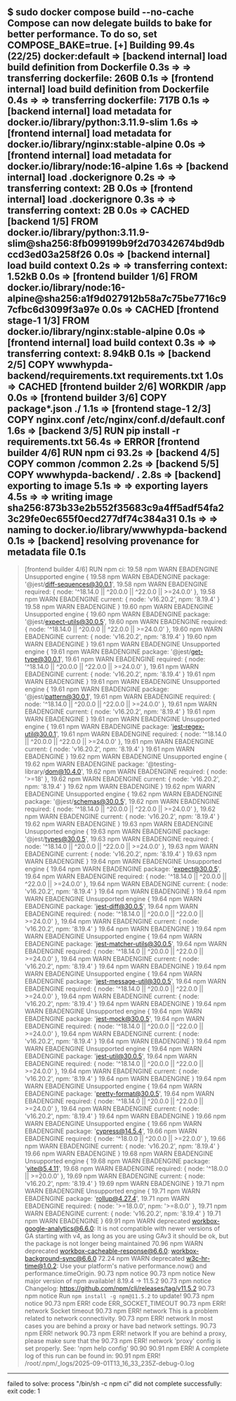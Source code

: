 $ sudo docker compose build --no-cache
Compose can now delegate builds to bake for better performance.
 To do so, set COMPOSE_BAKE=true.
[+] Building 99.4s (22/25)                                                                                  docker:default
 => [backend internal] load build definition from Dockerfile                                                          0.3s
 => => transferring dockerfile: 260B                                                                                  0.1s
 => [frontend internal] load build definition from Dockerfile                                                         0.4s
 => => transferring dockerfile: 717B                                                                                  0.1s
 => [backend internal] load metadata for docker.io/library/python:3.11.9-slim                                         1.6s
 => [frontend internal] load metadata for docker.io/library/nginx:stable-alpine                                       0.0s
 => [frontend internal] load metadata for docker.io/library/node:16-alpine                                            1.6s
 => [backend internal] load .dockerignore                                                                             0.2s
 => => transferring context: 2B                                                                                       0.0s
 => [frontend internal] load .dockerignore                                                                            0.3s
 => => transferring context: 2B                                                                                       0.0s
 => CACHED [backend 1/5] FROM docker.io/library/python:3.11.9-slim@sha256:8fb099199b9f2d70342674bd9dbccd3ed03a258f26  0.0s
 => [backend internal] load build context                                                                             0.2s
 => => transferring context: 1.52kB                                                                                   0.0s
 => [frontend builder 1/6] FROM docker.io/library/node:16-alpine@sha256:a1f9d027912b58a7c75be7716c97cfbc6d3099f3a97e  0.0s
 => CACHED [frontend stage-1 1/3] FROM docker.io/library/nginx:stable-alpine                                          0.0s
 => [frontend internal] load build context                                                                            0.3s
 => => transferring context: 8.94kB                                                                                   0.1s
 => [backend 2/5] COPY wwwhypda-backend/requirements.txt requirements.txt                                             1.0s
 => CACHED [frontend builder 2/6] WORKDIR /app                                                                        0.0s
 => [frontend builder 3/6] COPY package*.json ./                                                                      1.1s
 => [frontend stage-1 2/3] COPY nginx.conf /etc/nginx/conf.d/default.conf                                             1.6s
 => [backend 3/5] RUN pip install -r requirements.txt                                                                56.4s
 => ERROR [frontend builder 4/6] RUN npm ci                                                                          93.2s
 => [backend 4/5] COPY common /common                                                                                 2.2s
 => [backend 5/5] COPY wwwhypda-backend/ .                                                                            2.8s
 => [backend] exporting to image                                                                                      5.1s
 => => exporting layers                                                                                               4.5s
 => => writing image sha256:873b33e2b552f35683c9a4ff5adf54fa23c29fe0ec655f0ecd277df74c384a31                          0.1s
 => => naming to docker.io/library/wwwhypda-backend                                                                   0.1s
 => [backend] resolving provenance for metadata file                                                                  0.1s
------
 > [frontend builder 4/6] RUN npm ci:
19.58 npm WARN EBADENGINE Unsupported engine {
19.58 npm WARN EBADENGINE   package: '@jest/diff-sequences@30.0.1',
19.58 npm WARN EBADENGINE   required: { node: '^18.14.0 || ^20.0.0 || ^22.0.0 || >=24.0.0' },
19.58 npm WARN EBADENGINE   current: { node: 'v16.20.2', npm: '8.19.4' }
19.58 npm WARN EBADENGINE }
19.60 npm WARN EBADENGINE Unsupported engine {
19.60 npm WARN EBADENGINE   package: '@jest/expect-utils@30.0.5',
19.60 npm WARN EBADENGINE   required: { node: '^18.14.0 || ^20.0.0 || ^22.0.0 || >=24.0.0' },
19.60 npm WARN EBADENGINE   current: { node: 'v16.20.2', npm: '8.19.4' }
19.60 npm WARN EBADENGINE }
19.61 npm WARN EBADENGINE Unsupported engine {
19.61 npm WARN EBADENGINE   package: '@jest/get-type@30.0.1',
19.61 npm WARN EBADENGINE   required: { node: '^18.14.0 || ^20.0.0 || ^22.0.0 || >=24.0.0' },
19.61 npm WARN EBADENGINE   current: { node: 'v16.20.2', npm: '8.19.4' }
19.61 npm WARN EBADENGINE }
19.61 npm WARN EBADENGINE Unsupported engine {
19.61 npm WARN EBADENGINE   package: '@jest/pattern@30.0.1',
19.61 npm WARN EBADENGINE   required: { node: '^18.14.0 || ^20.0.0 || ^22.0.0 || >=24.0.0' },
19.61 npm WARN EBADENGINE   current: { node: 'v16.20.2', npm: '8.19.4' }
19.61 npm WARN EBADENGINE }
19.61 npm WARN EBADENGINE Unsupported engine {
19.61 npm WARN EBADENGINE   package: 'jest-regex-util@30.0.1',
19.61 npm WARN EBADENGINE   required: { node: '^18.14.0 || ^20.0.0 || ^22.0.0 || >=24.0.0' },
19.61 npm WARN EBADENGINE   current: { node: 'v16.20.2', npm: '8.19.4' }
19.61 npm WARN EBADENGINE }
19.62 npm WARN EBADENGINE Unsupported engine {
19.62 npm WARN EBADENGINE   package: '@testing-library/dom@10.4.0',
19.62 npm WARN EBADENGINE   required: { node: '>=18' },
19.62 npm WARN EBADENGINE   current: { node: 'v16.20.2', npm: '8.19.4' }
19.62 npm WARN EBADENGINE }
19.62 npm WARN EBADENGINE Unsupported engine {
19.62 npm WARN EBADENGINE   package: '@jest/schemas@30.0.5',
19.62 npm WARN EBADENGINE   required: { node: '^18.14.0 || ^20.0.0 || ^22.0.0 || >=24.0.0' },
19.62 npm WARN EBADENGINE   current: { node: 'v16.20.2', npm: '8.19.4' }
19.62 npm WARN EBADENGINE }
19.63 npm WARN EBADENGINE Unsupported engine {
19.63 npm WARN EBADENGINE   package: '@jest/types@30.0.5',
19.63 npm WARN EBADENGINE   required: { node: '^18.14.0 || ^20.0.0 || ^22.0.0 || >=24.0.0' },
19.63 npm WARN EBADENGINE   current: { node: 'v16.20.2', npm: '8.19.4' }
19.63 npm WARN EBADENGINE }
19.64 npm WARN EBADENGINE Unsupported engine {
19.64 npm WARN EBADENGINE   package: 'expect@30.0.5',
19.64 npm WARN EBADENGINE   required: { node: '^18.14.0 || ^20.0.0 || ^22.0.0 || >=24.0.0' },
19.64 npm WARN EBADENGINE   current: { node: 'v16.20.2', npm: '8.19.4' }
19.64 npm WARN EBADENGINE }
19.64 npm WARN EBADENGINE Unsupported engine {
19.64 npm WARN EBADENGINE   package: 'jest-diff@30.0.5',
19.64 npm WARN EBADENGINE   required: { node: '^18.14.0 || ^20.0.0 || ^22.0.0 || >=24.0.0' },
19.64 npm WARN EBADENGINE   current: { node: 'v16.20.2', npm: '8.19.4' }
19.64 npm WARN EBADENGINE }
19.64 npm WARN EBADENGINE Unsupported engine {
19.64 npm WARN EBADENGINE   package: 'jest-matcher-utils@30.0.5',
19.64 npm WARN EBADENGINE   required: { node: '^18.14.0 || ^20.0.0 || ^22.0.0 || >=24.0.0' },
19.64 npm WARN EBADENGINE   current: { node: 'v16.20.2', npm: '8.19.4' }
19.64 npm WARN EBADENGINE }
19.64 npm WARN EBADENGINE Unsupported engine {
19.64 npm WARN EBADENGINE   package: 'jest-message-util@30.0.5',
19.64 npm WARN EBADENGINE   required: { node: '^18.14.0 || ^20.0.0 || ^22.0.0 || >=24.0.0' },
19.64 npm WARN EBADENGINE   current: { node: 'v16.20.2', npm: '8.19.4' }
19.64 npm WARN EBADENGINE }
19.64 npm WARN EBADENGINE Unsupported engine {
19.64 npm WARN EBADENGINE   package: 'jest-mock@30.0.5',
19.64 npm WARN EBADENGINE   required: { node: '^18.14.0 || ^20.0.0 || ^22.0.0 || >=24.0.0' },
19.64 npm WARN EBADENGINE   current: { node: 'v16.20.2', npm: '8.19.4' }
19.64 npm WARN EBADENGINE }
19.64 npm WARN EBADENGINE Unsupported engine {
19.64 npm WARN EBADENGINE   package: 'jest-util@30.0.5',
19.64 npm WARN EBADENGINE   required: { node: '^18.14.0 || ^20.0.0 || ^22.0.0 || >=24.0.0' },
19.64 npm WARN EBADENGINE   current: { node: 'v16.20.2', npm: '8.19.4' }
19.64 npm WARN EBADENGINE }
19.64 npm WARN EBADENGINE Unsupported engine {
19.64 npm WARN EBADENGINE   package: 'pretty-format@30.0.5',
19.64 npm WARN EBADENGINE   required: { node: '^18.14.0 || ^20.0.0 || ^22.0.0 || >=24.0.0' },
19.64 npm WARN EBADENGINE   current: { node: 'v16.20.2', npm: '8.19.4' }
19.64 npm WARN EBADENGINE }
19.66 npm WARN EBADENGINE Unsupported engine {
19.66 npm WARN EBADENGINE   package: 'cypress@14.5.4',
19.66 npm WARN EBADENGINE   required: { node: '^18.0.0 || ^20.0.0 || >=22.0.0' },
19.66 npm WARN EBADENGINE   current: { node: 'v16.20.2', npm: '8.19.4' }
19.66 npm WARN EBADENGINE }
19.68 npm WARN EBADENGINE Unsupported engine {
19.68 npm WARN EBADENGINE   package: 'vite@5.4.11',
19.68 npm WARN EBADENGINE   required: { node: '^18.0.0 || >=20.0.0' },
19.69 npm WARN EBADENGINE   current: { node: 'v16.20.2', npm: '8.19.4' }
19.69 npm WARN EBADENGINE }
19.71 npm WARN EBADENGINE Unsupported engine {
19.71 npm WARN EBADENGINE   package: 'rollup@4.27.4',
19.71 npm WARN EBADENGINE   required: { node: '>=18.0.0', npm: '>=8.0.0' },
19.71 npm WARN EBADENGINE   current: { node: 'v16.20.2', npm: '8.19.4' }
19.71 npm WARN EBADENGINE }
69.91 npm WARN deprecated workbox-google-analytics@6.6.0: It is not compatible with newer versions of GA starting with v4, as long as you are using GAv3 it should be ok, but the package is not longer being maintained
70.96 npm WARN deprecated workbox-cacheable-response@6.6.0: workbox-background-sync@6.6.0
72.24 npm WARN deprecated w3c-hr-time@1.0.2: Use your platform's native performance.now() and performance.timeOrigin.
90.73 npm notice 
90.73 npm notice New major version of npm available! 8.19.4 -> 11.5.2
90.73 npm notice Changelog: <https://github.com/npm/cli/releases/tag/v11.5.2>
90.73 npm notice Run `npm install -g npm@11.5.2` to update!
90.73 npm notice 
90.73 npm ERR! code ERR_SOCKET_TIMEOUT
90.73 npm ERR! network Socket timeout
90.73 npm ERR! network This is a problem related to network connectivity.
90.73 npm ERR! network In most cases you are behind a proxy or have bad network settings.
90.73 npm ERR! network 
90.73 npm ERR! network If you are behind a proxy, please make sure that the
90.73 npm ERR! network 'proxy' config is set properly.  See: 'npm help config'
90.90 
90.91 npm ERR! A complete log of this run can be found in:
90.91 npm ERR!     /root/.npm/_logs/2025-09-01T13_16_33_235Z-debug-0.log
------
failed to solve: process "/bin/sh -c npm ci" did not complete successfully: exit code: 1
